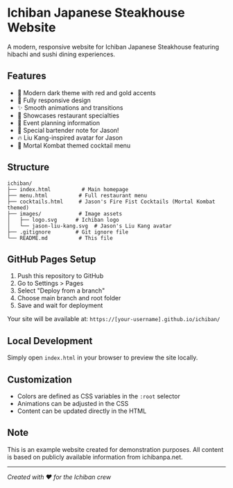 # Ichiban Japanese Steakhouse Website

A modern, responsive website for Ichiban Japanese Steakhouse featuring hibachi and sushi dining experiences.

## Features

- 🎨 Modern dark theme with red and gold accents
- 📱 Fully responsive design
- ✨ Smooth animations and transitions
- 🍣 Showcases restaurant specialties
- 🎉 Event planning information
- 🍺 Special bartender note for Jason!
- 🔥 Liu Kang-inspired avatar for Jason
- 🍹 Mortal Kombat themed cocktail menu

## Structure

```
ichiban/
├── index.html          # Main homepage
├── menu.html          # Full restaurant menu
├── cocktails.html     # Jason's Fire Fist Cocktails (Mortal Kombat themed)
├── images/            # Image assets
│   ├── logo.svg      # Ichiban logo
│   └── jason-liu-kang.svg  # Jason's Liu Kang avatar
├── .gitignore        # Git ignore file
└── README.md          # This file
```

## GitHub Pages Setup

1. Push this repository to GitHub
2. Go to Settings > Pages
3. Select "Deploy from a branch"
4. Choose main branch and root folder
5. Save and wait for deployment

Your site will be available at: `https://[your-username].github.io/ichiban/`

## Local Development

Simply open `index.html` in your browser to preview the site locally.

## Customization

- Colors are defined as CSS variables in the `:root` selector
- Animations can be adjusted in the CSS
- Content can be updated directly in the HTML

## Note

This is an example website created for demonstration purposes. All content is based on publicly available information from ichibanpa.net.

---

*Created with ❤️ for the Ichiban crew*